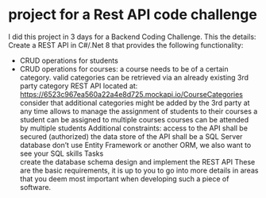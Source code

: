 # project for a Rest API code challenge
I did this project in 3 days for a Backend Coding Challenge. This the details:
Create a REST API in C#/.Net 8 that provides the following functionality: 
- CRUD operations for students 
- CRUD operations for courses: 
a course needs to be of a certain category. 
valid categories can be retrieved via an already existing 3rd party category REST API 
located at: https://6523c967ea560a22a4e8d725.mockapi.io/CourseCategories 
consider that additional categories might be added by the 3rd party at any time 
allows to manage the assignment of students to their courses 
a student can be assigned to multiple courses 
courses can be attended by multiple students 
Additional constraints: 
access to the API shall be secured (authorized) 
the data store of the API shall be a SQL Server database 
don’t use Entity Framework or another ORM, we also want to see your SQL skills 
Tasks  
create the database schema 
design and implement the REST API 
These are the basic requirements, it is up to you to go into more details in areas that you deem most 
important when developing such a piece of software. 
